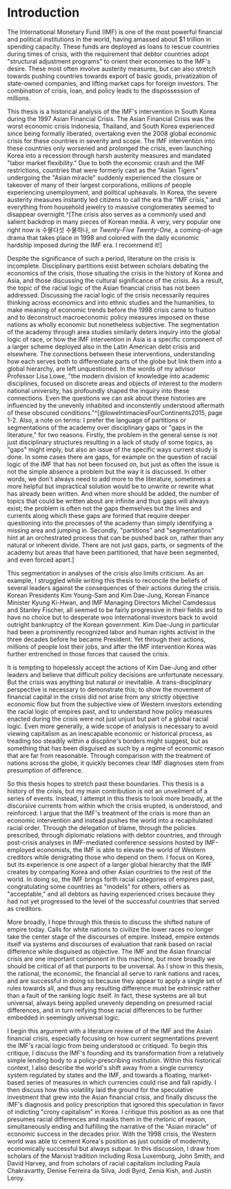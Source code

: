 # Introduction

The International Monetary Fund (IMF) is one of the most
powerful financial and political institutions in the world,
having amassed about \$1 trillion in spending capacity. These
funds are deployed as loans to rescue countries during times of
crisis, with the requirement that debtor countries adopt
"structural adjustment programs" to orient their economies to
the IMF's desire. These most often involve austerity measures,
but can also stretch towards pushing countries towards export
of basic goods, privatization of state-owned companies, and
lifting market caps for foreign investors. The combination of
crisis, loan, and policy leads to the dispossession of
millions.

<!-- prettier-ignore-start -->
This thesis is a historical analysis of the IMF's intervention
in South Korea during the 1997 Asian Financial Crisis. The
Asian Financial Crisis was the worst economic crisis Indonesia,
Thailand, and South Korea experienced since being formally
liberated, overtaking even the 2008 global economic crisis for
these countries in severity and scope. The IMF intervention
into these countries only worsened and prolonged the crisis,
even launching Korea into a recession through harsh austerity
measures and mandated "labor market flexibility." Due to both
the economic crash and the IMF restrictions, countries that
were formerly cast as the "Asian Tigers" undergoing the "Asian
miracle" suddenly experienced the closure or takeover of many
of their largest corporations, millions of people experiencing
unemployment, and political upheavals. In Korea, the severe
austerity measures instantly led citizens to call the era the
"IMF crisis," and everything from household jewelry to massive
conglomerates seemed to disappear overnight.^[The crisis also
serves as a commonly used and salient backdrop in many pieces
of Korean media. A very, very popular one right now is 수물다섯
수물하나, or _Twenty-Five Twenty-One_, a coming-of-age drama
that takes place in 1998 and colored with the daily economic
hardship imposed during the IMF era. I recommend it!]
<!-- prettier-ignore-end -->

Despite the significance of such a period, literature on the
crisis is incomplete. Disciplinary partitions exist between
scholars debating the economics of the crisis, those situating
the crisis in the history of Korea and Asia, and those
discussing the cultural significance of the crisis. As a
result, the topic of the racial logic of the Asian financial
crisis has not been addressed. Discussing the racial logic of
the crisis necessarily requires thinking across economics and
into ethnic studies and the humanities, to make meaning of
economic trends before the 1998 crisis came to fruition and to
deconstruct macroeconomic policy measures imposed on these
nations as wholly economic but nonetheless subjective. The
segmentation of the academy through area studies similarly
deters inquiry into the global logic of race, or how the IMF
intervention in Asia is a specific component of a larger scheme
deployed also in the Latin American debt crisis and elsewhere.
The connections between these interventions, understanding how
each serves both to differentiate parts of the globe but link
them into a global hierarchy, are left unquestioned. In the
words of my advisor Professor Lisa Lowe, "the modern division
of knowledge into academic disciplines, focused on discrete
areas and objects of interest to the modern national
university, has profoundly shaped the inquiry into these
connections. Even the questions we can ask about these
histories are influenced by the unevenly inhabited and
inconstently understood aftermath of these obscured
conditions."^[@loweIntimaciesFourContinents2015, page 1-2.
Also, a note on terms: I prefer the language of partitions or
segmentations of the academy over disciplinary gaps or "gaps in
the literature," for two reasons. Firstly, the problem in the
general sense is not just disciplinary structures resulting in
a lack of study of some topics, as "gaps" might imply, but also
an issue of the specific ways current study is done. In some
cases there are gaps, for example on the question of racial
logic of the IMF that has not been focused on, but just as
often the issue is not the simple absence a problem but the way
it is discussed. In other words, we don't always need to add
more to the literature, sometimes a more helpful but
impractical solution would be to unwrite or rewrite what has
already been written. And when more should be added, the number
of topics that could be written about are infinite and thus
gaps will always exist; the problem is often not the gaps
themselves but the lines and currents along which these gaps
are formed that require deeper questioning into the processes
of the academy than simply identifying a missing area and
jumping in. Secondly, "partitions" and "segmentations" hint at
an orchestrated process that can be pushed back on, rather than
any natural or inherent divide. There are not just gaps, parts,
or segments of the academy but areas that have been
partitioned, that have been segmented, and even forced apart.]

This segmentation in analyses of the crisis also limits
criticism. As an example, I struggled while writing this thesis
to reconcile the beliefs of several leaders against the
consequences of their actions during the crisis. Korean
Presidents Kim Young-Sam and Kim Dae-Jung, Korean Finance
Minister Kyung Ki-Hwan, and IMF Managing Directors Michel
Camdessus and Stanley Fischer, all seemed to be fairly
progressive in their fields and to have no choice but to
desperate woo international investors back to avoid outright
bankruptcy of the Korean government. Kim Dae-Jung in particular
had been a prominently recognized labor and human rights
activist in the three decades before he became President. Yet
through their actions, millions of people lost their jobs, and
after the IMF intervention Korea was further entrenched in
those forces that caused the crisis.

It is tempting to hopelessly accept the actions of Kim Dae-Jung
and other leaders and believe that difficult policy decisions
are unfortunate necessary. But the crisis was anything but
natural or inevitable. A trans-disciplinary perspective is
necessary to demonstrate this; to show the movement of
financial capital in the crisis did not arise from any strictly
objective economic flow but from the subjective view of Western
investors extending the racial logic of empires past, and to
understand how policy measures enacted during the crisis were
not just unjust but part of a global racial logic. Even more
generally, a wide scope of analysis is necessary to avoid
viewing capitalism as an inescapable economic or historical
process, as treading too steadily within a discpline's borders
might suggest, but as something that has been disguised as such
by a regime of economic reason that are far from reasonable.
Through comparison with the treatment of nations across the
globe, it quickly becomes clear IMF diagnoses stem from
presumption of difference.

So this thesis hopes to stretch past these boundaries. This
thesis is a history of the crisis, but my main contribution is
not an unveilment of a series of events. Instead, I attempt in
this thesis to look more broadly, at the discursive currents
from within which the crisis erupted, is understood, and
reinforced. I argue that the IMF's treatment of the crisis is
more than an economic intervention and instead pushes the world
into a recapitulated racial order. Through the delegation of
blame, through the policies prescribed, through diplomatic
relations with debtor countries, and through post-crisis
analyses in IMF-mediated conference sessions hosted by
IMF-employed economists, the IMF is able to elevate the world
of Western creditors while denigrating those who depend on
them. I focus on Korea, but its experience is one aspect of a
larger global hierarchy that the IMF creates by comparing Korea
and other Asian countries to the rest of the world. In doing
so, the IMF brings forth racial categories of empires past,
congratulating some countries as "models" for others, others as
"acceptable," and all debtors as having experienced crises
because they had not yet progressed to the level of the
successful countries that served as creditors.

More broadly, I hope through this thesis to discuss the shifted
nature of empire today. Calls for white nations to civilize the
lower races no longer take the center stage of the discourses
of empire. Instead, empire extends itself via systems and
discourses of evaluation that rank based on racial difference
while disguised as objective. The IMF and the Asian financial
crisis are one important component in this machine, but more
broadly we should be critical of all that purports to be
universal. As I show in this thesis, the rational, the
economic, the financial all serve to rank nations and races,
and are successful in doing so because they appear to apply a
single set of rules towards all, and thus any resulting
difference must be extrinsic rather than a fault of the ranking
logic itself. In fact, these systems are all but universal,
always being applied unevenly depending on presumed racial
differences, and in turn reifying those racial differences to
be further embedded in seemingly universal logic.

I begin this argument with a literature review of of the IMF
and the Asian financial crisis, especially focusing on how
current segmentations prevent the IMF's racial logic from being
understood or critiqued. To begin this critique, I discuss the
IMF's founding and its transformation from a relatively simple
lending body to a policy-prescribing institution. Within this
historical context, I also describe the world's shift away from
a single currency system regulated by states and the IMF, and
towards a floating, market-based series of measures in which
currencies could rise and fall rapidly. I then discuss how this
volatility laid the ground for the speculative investment that
grew into the Asian financial crisis, and finally discuss the
IMF's diagnosis and policy prescription that ignored this
speculation in favor of indicting "crony capitalism" in Korea.
I critique this position as as one that presumes racial
differences and masks them in the rhetoric of reason,
simultaneously ending and fulfilling the narrative of the
"Asian miracle" of economic success in the decades prior. With
the 1998 crisis, the Western world was able to cement Korea's
position as just outside of modernity, economically successful
but always subpar. In this discussion, I draw from scholars of
the Marxist tradition including Rosa Luxemburg, John Smith, and
David Harvey, and from scholars of racial capitalism including
Paula Chakravartty, Denise Ferreira da Silva, Jodi Byrd, Zenia
Kish, and Justin Leroy.
